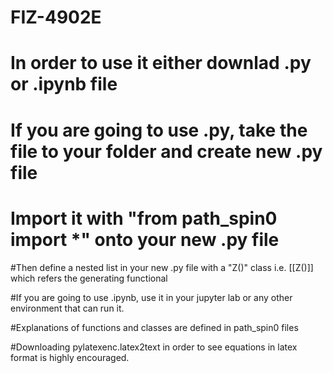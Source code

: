# FIZ-4902E
# In order to use it either downlad .py or .ipynb file

# If you are going to use .py, take the file to your folder and create new .py file
# Import it with "from path_spin0 import *" onto your new .py file
#Then define a nested list in your new .py file with a "Z()" class i.e. [[Z()]] which refers the generating functional

#If you are going to use .ipynb, use it in your jupyter lab or any other environment that can run it.

#Explanations of functions and classes are defined in path_spin0 files

#Downloading pylatexenc.latex2text in order to see equations in latex format is highly encouraged.
